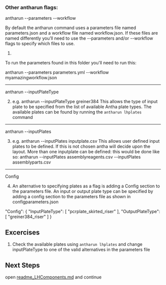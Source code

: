 ### Other antharun flags:


antharun --parameters --workflow

By default the antharun command uses a parameters file named parameters.json and a workflow file named workflow.json. 
If these files are named differently you’ll need to use the --parameters and/or --workflow flags to specify which files to use.

1.
To run the parameters found in this folder you'll need to run this:

antharun --parameters parameters.yml --workflow myamazingworkflow.json

_____________


antharun --inputPlateType

2. e.g. antharun --inputPlateType greiner384
This allows the type of input plate to be specified from the list of available Antha plate types. 
The available plates can be found by running the ```antharun lhplates``` command

 
_____________

antharun --inputPlates 

3. e.g. antharun --inputPlates inputplate.csv 
This allows user defined input plates to be defined. If this is not chosen antha will decide upon the layout.
More than one inputplate can be defined: this would be done like so:
antharun --inputPlates assemblyreagents.csv --inputPlates assemblyparts.csv

_____________

Config

4. An alternative to specifying plates as a flag is adding a Config section to the parameters file.
An input or output plate type can be specified by adding a config section to the parameters file as shown in configparameters.json

 "Config": {
        "InputPlateType": [
            "pcrplate_skirted_riser"
        ],
        "OutputPlateType": [
            "greiner384_riser"
        ]
    }
	
	
	
	
## Excercises

1. Check the available plates using ```antharun lhplates``` and change inputPlateType to one of the valid alternatives in the parameters file

## Next Steps
open [readme_LHComponents.md](readme_LHComponent.md) and continue
